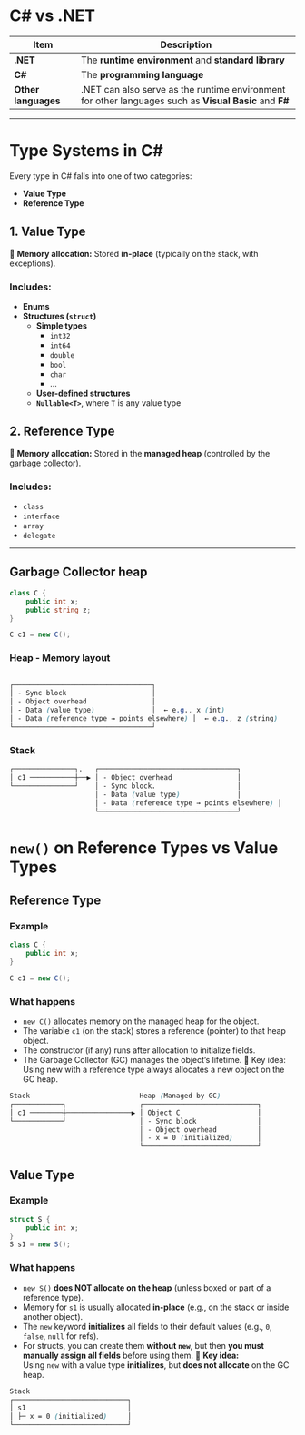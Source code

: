 # C# vs .NET

| Item                | Description                                                                                            |
| ------------------- | ------------------------------------------------------------------------------------------------------ |
| **.NET**            | The **runtime environment** and **standard library**                                                   |
| **C#**              | The **programming language**                                                                           |
| **Other languages** | .NET can also serve as the runtime environment for other languages such as **Visual Basic** and **F#** |

---

# Type Systems in C#

Every type in C# falls into one of two categories:
- **Value Type**
- **Reference Type**

##  1. Value Type

📍 **Memory allocation:** Stored **in-place** (typically on the stack, with exceptions).
### Includes:
- **Enums**
- **Structures (`struct`)**
  - **Simple types**
    - `int32`
    - `int64`
    - `double`
    - `bool`
    - `char`
    - ...
  - **User-defined structures**
  - **`Nullable<T>`**, where `T` is any value type

##  2. Reference Type

📍 **Memory allocation:** Stored in the **managed heap** (controlled by the garbage collector).
### Includes:
- `class`
- `interface`
- `array`
- `delegate`
---

## Garbage Collector heap
```C#
class C {
    public int x;
    public string z;
}

C c1 = new C();
```

### Heap - Memory layout 
```css

┌──────────────────────────────────┐
│ - Sync block                     │
│ - Object overhead                │
│ - Data (value type)              │  ← e.g., x (int)
│ - Data (reference type → points elsewhere) │  ← e.g., z (string)
└──────────────────────────────────┘
```

### Stack 
```css
┌───────────────┐.   ┌──────────────────────────────────┐
│ c1 ───────────┼──▶ │ - Object overhead                │
└───────────────┘	 │ - Sync block.                    │
                     │ - Data (value type)              │
                     │ - Data (reference type → points elsewhere) │
                     └──────────────────────────────────┘
```


# `new()` on Reference Types vs Value Types

## Reference Type

### Example
```csharp
class C {
    public int x;
}

C c1 = new C();

```

### What happens
- `new C()` allocates memory on the managed heap for the object.
- The variable `c1` (on the stack) stores a reference (pointer) to that heap object.
- The constructor (if any) runs after allocation to initialize fields.
- The Garbage Collector (GC) manages the object’s lifetime.
📍 Key idea:
Using new with a reference type always allocates a new object on the GC heap.
```css
Stack                           Heap (Managed by GC)
┌────────────┐                  ┌────────────────────────────┐
│ c1 ────────┼────────────────▶ │ Object C                   │
└────────────┘                  │ - Sync block               │
                                │ - Object overhead          │
                                │ - x = 0 (initialized)      │
                                └────────────────────────────┘
```

## Value Type

### Example

```c#
struct S {    
	public int x; 
}  
S s1 = new S();
```
### What happens
- `new S()` **does NOT allocate on the heap** (unless boxed or part of a reference type).
- Memory for `s1` is usually allocated **in-place** (e.g., on the stack or inside another object).
- The `new` keyword **initializes** all fields to their default values (e.g., `0`, `false`, `null` for refs).
- For structs, you can create them **without `new`**, but then **you must manually assign all fields** before using them.
📍 **Key idea:**  
Using `new` with a value type **initializes**, but **does not allocate** on the GC heap.
```css
Stack
┌────────────────────────────┐
│ s1                         │
│ ├─ x = 0 (initialized)     │
└────────────────────────────┘
```